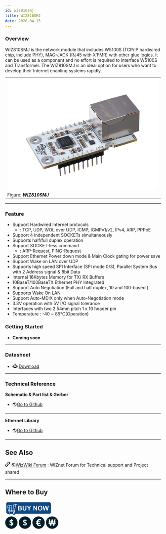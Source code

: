 ```yaml
---
id: wiz810smj
title: WIZ810SMJ
date: 2020-04-15
---
```


### Overview

WIZ810SMJ is the network module that includes W5100S (TCP/IP hardwired chip, include PHY), MAG-JACK (RJ45 with X’FMR) with other glue logics. It can be used as a component and no effort is required to interface W5100S and Transformer. The WIZ810SMJ is an ideal option for users who want to develop their Internet enabling systems rapidly.

|                                                      |
| ---------------------------------------------------- |
| ![WIZ810Sio](/img/products/wiz810smj/wiz810smj_2.png) |
| Figure: ***WIZ810SMJ***                              |

-----

### Feature

  - Support Hardwired Internet protocols
      - : TCP, UDP, WOL over UDP, ICMP, IGMPv1/v2, IPv4, ARP, PPPoE
  - Support 4 independent SOCKETs simultaneously
  - Supports half/full duplex operation
  - Support SOCKET-less command
      - : ARP-Request, PING-Request
  - Support Ethernet Power down mode & Main Clock gating for power save
  - Support Wake on LAN over UDP
  - Supports high speed SPI Interface (SPI mode 0/3), Parallel System
    Bus with 2 Address signal & 8bit Data
  - Internal 16Kbytes Memory for TX/ RX Buffers
  - 10BaseT/100BaseTX Ethernet PHY Integrated
  - Support Auto Negotiation (Full and half duplex, 10 and 100-based )
  - Supports Wake On LAN
  - Support Auto-MDIX only when Auto-Negotiation mode
  - 3.3V operation with 5V I/O signal tolerance
  - Interfaces with two 2.54mm pitch 1 x 10 header pin
  - Temperature : -40 \~ 85℃(Operation)

### Getting Started

  - **Coming soon**

-----

### Datasheet

  - ![](/img/products/w5500/w5500_evb/icons/download.png)
    [Download](https://www.wiznet.io/wp-content/uploads/2019/01/WIZ810SMJ-DataSheet-V1.0.pdf)

-----

### Technical Reference

**Schematic & Part list & Gerber**

  - 🌎[Go to
    Github](https://github.com/Wiznet/Hardware-Files-of-WIZnet/tree/master/05_Network_Module)

-----

**Ethernet Library**

  - 🌎[Go to Github](https://github.com/Wiznet/ioLibrary_Driver)

-----

## See Also

![](/img/products/w5500/w5500_evb/icons/link.png) 🌎[WizWiki
Forum](http://www.wizwiki.net/forum) : WIZnet Forum for Technical
support and Project shared

-----

## Where to Buy

![WIZnet Online Shop](/img/products/w5500/buynow.png)  
[![WIZnetHK Online Shop, HK](/img/products/w5500/w5500_evb/icons/dollar.png)](https://www.wiznet.hk/en/network-module/91-wiz610io.html)
[![WIZnetUS Online Shop, USA](/img/products/w5500/w5500_evb/icons/dollar.png)](http://www.shopwiznet.com/)
[![WIZnetEU Online Shop, Germany](/img/products/w5500/w5500_evb/icons/european-euro.png)](http://shop.wiznet.eu/)
[![WIZnetKorea Online Shop, Korea](/img/products/w5500/w5500_evb/icons/won.png)](http://shop.wiznet.co.kr/)
